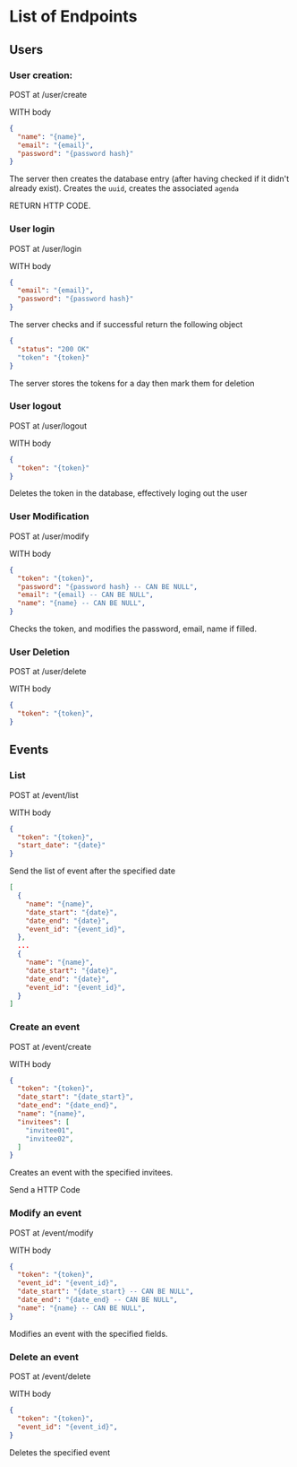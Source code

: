 # List of Endpoints
## Users
### User creation:
POST at /user/create 

WITH body
```json
{
  "name": "{name}",
  "email": "{email}",
  "password": "{password hash}"
}
```
The server then creates the database entry (after having checked if it didn't
already exist). Creates the `uuid`, creates the associated `agenda`

RETURN HTTP CODE.

### User login
POST at /user/login

WITH body
```json
{
  "email": "{email}",
  "password": "{password hash}"
}
```
The server checks and if successful return the following object
```json
{
  "status": "200 OK"
  "token": "{token}"
}
```
The server stores the tokens for a day then mark them for deletion

### User logout
POST at /user/logout

WITH body
```json
{
  "token": "{token}"
}
```
Deletes the token in the database, effectively loging out the user

### User Modification
POST at /user/modify

WITH body
```json
{
  "token": "{token}",
  "password": "{password hash} -- CAN BE NULL",
  "email": "{email} -- CAN BE NULL",
  "name": "{name} -- CAN BE NULL",
}
```
Checks the token, and modifies the password, email, name if filled.

### User Deletion
POST at /user/delete

WITH body
```json
{
  "token": "{token}",
}
```

## Events
### List 
POST at /event/list 

WITH body
```json
{
  "token": "{token}",
  "start_date": "{date}"
}
```
Send the list of event after the specified date 
```json
[
  {
    "name": "{name}",
    "date_start": "{date}",
    "date_end": "{date}",
    "event_id": "{event_id}",
  },
  ...
  {
    "name": "{name}",
    "date_start": "{date}",
    "date_end": "{date}",
    "event_id": "{event_id}",
  }
]
```

### Create an event
POST at /event/create

WITH body
```json
{
  "token": "{token}",
  "date_start": "{date_start}",
  "date_end": "{date_end}",
  "name": "{name}",
  "invitees": [
    "invitee01",
    "invitee02",
  ]
}
```
Creates an event with the specified invitees. 

Send a HTTP Code 

### Modify an event
POST at /event/modify

WITH body
```json
{
  "token": "{token}",
  "event_id": "{event_id}",
  "date_start": "{date_start} -- CAN BE NULL",
  "date_end": "{date_end} -- CAN BE NULL",
  "name": "{name} -- CAN BE NULL",
}
```
Modifies an event with the specified fields.

### Delete an event
POST at /event/delete

WITH body 
```json
{
  "token": "{token}",
  "event_id": "{event_id}",
}
```
Deletes the specified event
